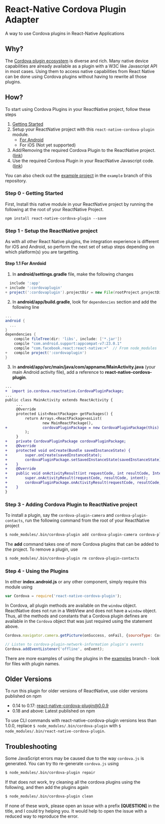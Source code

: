 ​
# React-Native Cordova Plugin Adapter

A way to use Cordova plugins in React-Native Applications

## Why?

The [Cordova plugin ecosystem](http://plugins.cordova.io) is diverse and rich. Many native device capabilities are already available as a plugin with a W3C like Javascript API in most cases.
Using them to access native capabilities from React Native can be done using Cordova plugins without having to rewrite all those plugins.

## How?

To start using Cordova Plugins in your ReactNative project, follow these steps

1. [Getting Started](#step-0---getting-started)
2. Setup your ReactNative project with this `react-native-cordova-plugin` module.
    - [For Android](#step-11-for-anrdoid)
    - For iOS (Not yet supported)
3. Add/Removing the required Cordova Plugin to the ReactNative project. ([link](#step-3---adding-cordova-plugin-to-reactnative-project))
4. Use the required Cordova Plugin in your ReactNative Javascript code. ([link](#step-4---using-the-plugins))

You can also check out the [example project](https://github.com/axemclion/react-native-cordova-plugin/tree/examples) in the `example` branch of this repository.


### Step 0 - Getting Started

First, Install this native module in your ReactNative project by running the following at the root of your ReactNative Project.

```
npm install react-native-cordova-plugin --save
```

### Step 1 - Setup the ReactNative project

As with all other React Native plugins, the integration experience is different for iOS and Android, so perform the next set of  setup steps depending on which platform(s) you are targetting.

#### Step 1.1 For Anrdoid

1. In __android/settings.gradle__ file, make the following changes

```gradle
  include ':app'
+ include ':cordovaplugin'
+ project(':cordovaplugin').projectDir = new File(rootProject.projectDir, '../node_modules/react-native-cordova-plugin/framework/android')
```

2. In __android/app/build.gradle__, look for `dependencies` section and add the following line

```gradle
...
android {
  ...
}
dependencies {
    compile fileTree(dir: 'libs', include: ['*.jar'])
    compile "com.android.support:appcompat-v7:23.0.1"
    compile "com.facebook.react:react-native:+"  // From node_modules    ...
+   compile project(':cordovaplugin')
}

```

3. In __android/app/src/main/java/com/appname/MainActivity.java__ (your main Android activity file), add a reference to __react-native-cordova-plugin__.
```diff
...
+  import io.cordova.reactnative.CordovaPluginPackage;
...
public class MainActivity extends ReactActivity {
     ...
     @Override
     protected List<ReactPackage> getPackages() {
         return Arrays.<ReactPackage>asList(
                 new MainReactPackage(),
+                cordovaPluginPackage = new CordovaPluginPackage(this)
         );
     }
+    private CordovaPluginPackage cordovaPluginPackage;
+    @Override
+    protected void onCreate(Bundle savedInstanceState) {
+        super.onCreate(savedInstanceState);
+        cordovaPluginPackage.setSavedInstanceState(savedInstanceState);
+    }
+    @Override
+    public void onActivityResult(int requestCode, int resultCode, Intent intent) {
+        super.onActivityResult(requestCode, resultCode, intent);
+        cordovaPluginPackage.onActivityResult(requestCode, resultCode, intent);
+    }
}

```

### Step 3 - Adding Cordova Plugin to ReactNative project
To install a plugin, say the `cordova-plugin-camera` and `cordova-plugin-contacts`, run the following command from the root of your ReactNative project

```bash
$ node_modules/.bin/cordova-plugin add cordova-plugin-camera cordova-plugin-contacts
```

The __add__ command takes one of more Cordova plugins that can be added to the project. To remove a plugin, use
```bash
$ node_modules/.bin/cordova-plugin rm cordova-plugin-contacts
```

### Step 4 - Using the Plugins
In either __index.android.js__ or any other component, simply require this module using

```javascript
var Cordova = require('react-native-cordova-plugin');
```

In Cordova, all plugin methods are available on the `window` object. ReactNative does not run in a WebView and does not have a `window` object. Thus, all the methods and constants that a Cordova plugin defines are available in the `Cordova` object that was just required using the statement above.

```javascript
Cordova.navigator.camera.getPicture(onSuccess, onFail, {sourceType: Cordova.Camera.PictureSourceType.SAVEDPHOTOALBUM)});

// Listen to cordova-plugin-network-information plugin's events
Cordova.addEventListener('offline', onEvent);
```

There are more examples of using the plugins in the [examples](https://github.com/axemclion/react-native-cordova-plugin/blob/examples/) branch - look for files with plugin names.

## Older Versions
To run this plugin for older versions of ReactNative, use older versions published on npm

- 0.14 to 0.17: react-native-cordova-plugin@0.0.9
- 0.18 and above: Latest published on npm

To use CLI commands with react-native-cordova-plugin versions less than 1.0.0, replace `$ node_modules/.bin/cordova-plugin` with `$ node_modules/.bin/react-native-cordova-plugin`.

## Troubleshooting

Some JavaScript errors may be caused due to the way `cordova.js` is generated. You can try tto re-generate `cordova.js` using

```bash
$ node_modules/.bin/cordova-plugin repair
```

If that does not work, try cleaning all the cordova plugins using the following, and then add the plugins again
```bash
$ node_modules/.bin/cordova-plugin clean
```

If none of these work, please open an issue with a prefix __[QUESTION]__ in the title, and I could try helping you. It would help to open the issue with a reduced way to reproduce the error.
